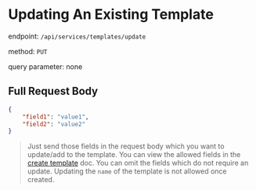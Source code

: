 # Updating An Existing Template

endpoint: `/api/services/templates/update`

method: `PUT`

query parameter: none

## Full Request Body

```json
{
    "field1": "value1",
    "field2": "value2"
}
```

> Just send those fields in the request body which you want to update/add to the template.
> You can view the allowed fields in the [create template](./create.md) doc.
> You can omit the fields which do not require an update.
> Updating the `name` of the template is not allowed once created.
